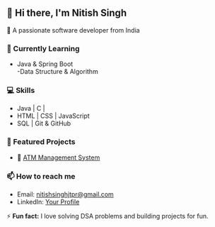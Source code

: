 ## 👋 Hi there, I'm Nitish Singh  

🚀 A passionate software developer from India  

### 🌱 Currently Learning
- Java & Spring Boot   
-Data Structure & Algorithm 

### 💻 Skills
- Java | C |  
- HTML | CSS | JavaScript  
- SQL | Git & GitHub  

### 📂 Featured Projects 
- 🔹 [ATM Management System]([https://github.com/your-repo-link](https://github.com/NitishSinghjtpr/Learning-java/blob/main/ATM%20management%20System/ATM.java))  

### 📫 How to reach me
- Email: nitishsinghjtpr@gmail.com  
- LinkedIn: [Your Profile]([https://linkedin.com/in/your-link](https://www.linkedin.com/in/nitish-kumar-8aab70270/))  

⚡ **Fun fact:** I love solving DSA problems and building projects for fun.  

